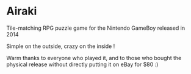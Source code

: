 # Airaki
Tile-matching RPG puzzle game for the Nintendo GameBoy released in 2014 

Simple on the outside, crazy on the inside !

Warm thanks to everyone who played it, and to those who bought the physical release without directly putting it on eBay for $80 :)
